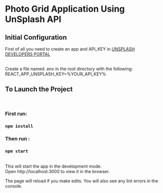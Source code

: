 # Photo Grid Application Using UnSplash API


## Initial Configuration
First of all you need to create an app and API_KEY in  [UNSPLASH DEVELOPERS PORTAL](https://unsplash.com/developers)<br>
<br>

Create a file named .env in the root directory with the following:<br>
REACT_APP_UNSPLASH_KEY=%YOUR_API_KEY%

## To Launch the Project
<br>

### First run:

### `npm install`

### Then run :
### `npm start`

<br>
This will start the app in the development mode.
<br>
Open http://localhost:3000 to view it in the browser.

The page will reload if you make edits.
You will also see any lint errors in the console.

